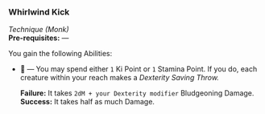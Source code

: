 ### Whirlwind Kick
*Technique (Monk)*  
**Pre-requisites:** —  

You gain the following Abilities:
* 🔷 — You may spend either `1` Ki Point or `1` Stamina Point. If you do, each creature within your reach makes a *Dexterity Saving Throw.*
  
  **Failure:** It takes `2dM + your Dexterity modifier` Bludgeoning Damage.  
  **Success:** It takes half as much Damage.
